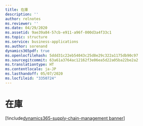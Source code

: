 ```yaml
---
title: 在庫
description: ''
author: relnotes
ms.reviewer: ''
ms.date: 04/29/2020
ms.assetid: 9ae39a84-57cb-e911-a96f-000d3a4f33c1
ms.topic: structure
ms.service: business-applications
ms.author: sorenand
dynamics365pdf: true
ms.openlocfilehash: 5ddd31c22eb54043c25d8e29c322a1175db90c97
ms.sourcegitcommit: 63a61a3764ac12162f3e06ea5d22a05ba22be2a2
ms.translationtype: HT
ms.contentlocale: ja-JP
ms.lasthandoff: 05/07/2020
ms.locfileid: "3350724"
---
```

# <a name="inventory"></a>在庫

[!include[dynamics365-supply-chain-management banner](../includes/dynamics365-supply-chain-management.md)]

<!--structure start-->

<!--structure end-->



